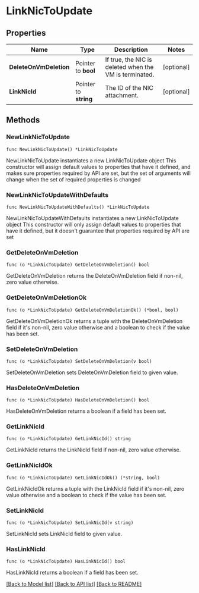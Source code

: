 # LinkNicToUpdate

## Properties

Name | Type | Description | Notes
------------ | ------------- | ------------- | -------------
**DeleteOnVmDeletion** | Pointer to **bool** | If true, the NIC is deleted when the VM is terminated. | [optional] 
**LinkNicId** | Pointer to **string** | The ID of the NIC attachment. | [optional] 

## Methods

### NewLinkNicToUpdate

`func NewLinkNicToUpdate() *LinkNicToUpdate`

NewLinkNicToUpdate instantiates a new LinkNicToUpdate object
This constructor will assign default values to properties that have it defined,
and makes sure properties required by API are set, but the set of arguments
will change when the set of required properties is changed

### NewLinkNicToUpdateWithDefaults

`func NewLinkNicToUpdateWithDefaults() *LinkNicToUpdate`

NewLinkNicToUpdateWithDefaults instantiates a new LinkNicToUpdate object
This constructor will only assign default values to properties that have it defined,
but it doesn't guarantee that properties required by API are set

### GetDeleteOnVmDeletion

`func (o *LinkNicToUpdate) GetDeleteOnVmDeletion() bool`

GetDeleteOnVmDeletion returns the DeleteOnVmDeletion field if non-nil, zero value otherwise.

### GetDeleteOnVmDeletionOk

`func (o *LinkNicToUpdate) GetDeleteOnVmDeletionOk() (*bool, bool)`

GetDeleteOnVmDeletionOk returns a tuple with the DeleteOnVmDeletion field if it's non-nil, zero value otherwise
and a boolean to check if the value has been set.

### SetDeleteOnVmDeletion

`func (o *LinkNicToUpdate) SetDeleteOnVmDeletion(v bool)`

SetDeleteOnVmDeletion sets DeleteOnVmDeletion field to given value.

### HasDeleteOnVmDeletion

`func (o *LinkNicToUpdate) HasDeleteOnVmDeletion() bool`

HasDeleteOnVmDeletion returns a boolean if a field has been set.

### GetLinkNicId

`func (o *LinkNicToUpdate) GetLinkNicId() string`

GetLinkNicId returns the LinkNicId field if non-nil, zero value otherwise.

### GetLinkNicIdOk

`func (o *LinkNicToUpdate) GetLinkNicIdOk() (*string, bool)`

GetLinkNicIdOk returns a tuple with the LinkNicId field if it's non-nil, zero value otherwise
and a boolean to check if the value has been set.

### SetLinkNicId

`func (o *LinkNicToUpdate) SetLinkNicId(v string)`

SetLinkNicId sets LinkNicId field to given value.

### HasLinkNicId

`func (o *LinkNicToUpdate) HasLinkNicId() bool`

HasLinkNicId returns a boolean if a field has been set.


[[Back to Model list]](../README.md#documentation-for-models) [[Back to API list]](../README.md#documentation-for-api-endpoints) [[Back to README]](../README.md)


